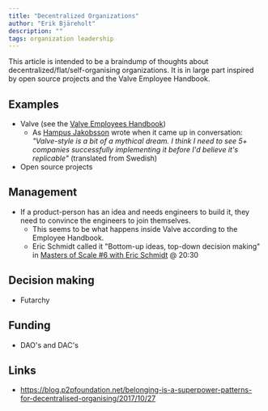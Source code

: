 ```yaml
---
title: "Decentralized Organizations"
author: "Erik Bjäreholt"
description: ""
tags: organization leadership
---
```


This article is intended to be a braindump of thoughts about decentralized/flat/self-organising organizations. It is in large part inspired by open source projects and the Valve Employee Handbook.

## Examples

 - Valve (see the [Valve Employees Handbook](https://www.valvesoftware.com/company/Valve_Handbook_LowRes.pdf))
   - As [Hampus Jakobsson](https://www.crunchbase.com/person/hampus-jakobsson) wrote when it came up in conversation: *"Valve-style is a bit of a mythical dream. I think I need to see 5+ companies successfully implementing it before I'd believe it's replicable"* (translated from Swedish)
 - Open source projects

## Management

 - If a product-person has an idea and needs engineers to build it, they need to convince the engineers to join themselves. 
   - This seems to be what happens inside Valve according to the Employee Handbook.
   - Eric Schmidt called it "Bottom-up ideas, top-down decision making" in [Masters of Scale #6 with Eric Schmidt](https://www.stitcher.com/podcast/stitcher/masters-of-scale/e/51210068) @ 20:30

## Decision making

 - Futarchy

## Funding

 - DAO's and DAC's

## Links

 - https://blog.p2pfoundation.net/belonging-is-a-superpower-patterns-for-decentralised-organising/2017/10/27

